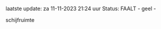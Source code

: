 laatste update: 
za 11-11-2023 21:24   uur 
Status: FAALT - geel - 
<div class="service Y">schijfruimte</div>